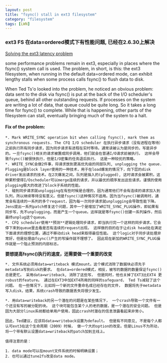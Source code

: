 ```yaml
---
layout: post
title: "fsync() stall in ext3 filesystem"
category: "filesystem"
tags: [LWN]
---
```


### ext3 FS 在data=ordered模式下有性能问题, 已经在2.6.30上解决

[Solving the ext3 latency problem](http://lwn.net/Articles/328363/)

some performance problems remain in ext3, especially in places where the fsync() system call is used.
The problem, in short, is this: the ext3 filesystem, when running in the default data=ordered mode, can exhibit lengthy stalls when some process calls fsync() to flush data to disk. 

 When Ted Ts'o looked into the problem, he noticed an obvious problem: data sent to the disk via fsync() is put at the back of the I/O scheduler's queue, behind all other outstanding requests. If processes on the system are writing a lot of data, that queue could be quite long. So it takes a long time for fsync() to complete. While that is happening, other parts of the filesystem can stall, eventually bringing much of the system to a halt. 

#### Fix of the problem:

    *. Mark WRITE_SYNC operation bit when calling fsync(), mark them as synchronous requests. The CFQ I/O scheduler 在执行异步请求（没有进程在等待）之前执行所有同步请求，因为同步请求有进程在实时等待。通常读被认为是同步的，写是异步的。一旦fsync()相关的请求被置成同步调用，他们就会在普通I/O请求前被执行。 这样会导致fsync()被很快执行，但是I/O密集的任务退后执行。 这是一种较优的策略。
    *. WRITE_SYNC会做2件事，将请求放到更高优先级的同部队列, unplugging the queue. Plugging是block layer使用的一种技术，用于在load爆发的情况下，向下层的disk driver发出请求的技术。在2次爆发之间，队列是插入的(plugged), 这时请求会被累积。这种累积使得I/Oscheduler可以merge连续的请求，并以最优的顺序发出这些请求。谨慎的使用plugging极大的改进了block子系统的性能。 
    *. 碰到同步请求就unplugging在有些时候是合理的，因为通常他们不会有连续的请求加入到队列，所以继续等待没有意义。但是fsync()这种情况不适用。因为当fsync()被调用时，通常会有连续的一系列的多个request，因为每一次同步请求就unplugging会导致性能下降。 Jens提出一系列patch修复这个问题，其中一个是增加了WRITE_SYNC_PLUG操作，即如果有同步写，先不unplugging，而是产生一个queue。这样就是等fsync()创建一系列操作，然后最终unplug这个queue。
    *. CFQ scheduler使用**预测**逻辑处理同步请求，即当执行完一个这样的同步请求，它会停下来到queue里去看是否有连续的request出现。 这样做的目的在于让disk head处在满足下面请求的理想位置，通过不移动disk head来取得最佳性能。 这个logic对于同步读处理非常好，但是处理由fsync()产生的写操作就不理想了。 因此现在新加的WRITE_SYNC_PLUG操作就是一个阻止预测的内部标志。 

**要想提高fsync()执行的速度，还需要做一个重要的改变**

    *. 文件系统必须用data=writeback 模式mount。这个模式消除了数据块必须先于metadata写到disk的要求。 在data=ordered模式，相反，被写的数据的数量保证fsync()总是更忙。 采用data=writeback, 消除了这些写， 但是同时，他也关掉了EXT3比EXT4 更robust的feature。 通过在EXT3中加EXT4所用的同样的safeguard， Ted Ts减轻了这个问题。 在一些情况下，比如将一个新的文件重命名成已经存在的文件， 数据将先于metadata写入disk，结果，系统crash导致的数据丢失将很少发生。 
    
    *. 用data=writeback的另一个潜在的问题是在某些情况下， 一个crash导致一个文件有一个还没有写的被分配的块。 这个块可能包含某个人的老的数据，是一个潜在的安全问题。 但是因为大部分linux系统都给单用户使用，因此crash时潜在的信息泄露看起来非常小。

    因此，Ted建议，应该将data=writeback设置为default。 但是有不同意见, 不是每个人都认可ext3在这个生命周期（2009）时候， 做一个大的option的改变。但是Linus不为所动，将一个带有默认设置data=writeback的patch加到主线上。 
    
    值得注意的是：
    
    1. data mode可以在mount文件系统的时候明确设置；
    2. 也可以通过tune2fs改变data mode。 
